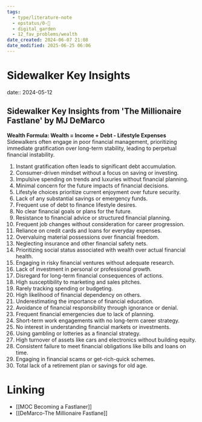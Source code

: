 ```yaml
---
tags:
  - type/literature-note
  - epstatus/0-🌰
  - digital_garden
  - 12_fav_problems/wealth
date_created: 2024-06-07 21:08
date_modified: 2025-06-25 06:06
---
```

# Sidewalker Key Insights

date:: 2024-05-12

## Sidewalker Key Insights from 'The Millionaire Fastlane' by MJ DeMarco

**Wealth Formula: Wealth = Income + Debt - Lifestyle Expenses**
Sidewalkers often engage in poor financial management, prioritizing immediate gratification over long-term stability, leading to perpetual financial instability.

1. Instant gratification often leads to significant debt accumulation.
2. Consumer-driven mindset without a focus on saving or investing.
3. Impulsive spending on trends and luxuries without financial planning.
4. Minimal concern for the future impacts of financial decisions.
5. Lifestyle choices prioritize current enjoyment over future security.
6. Lack of any substantial savings or emergency funds.
7. Frequent use of debt to finance lifestyle desires.
8. No clear financial goals or plans for the future.
9. Resistance to financial advice or structured financial planning.
10. Frequent job changes without consideration for career progression.
11. Reliance on credit cards and loans for everyday expenses.
12. Overvaluing material possessions over financial freedom.
13. Neglecting insurance and other financial safety nets.
14. Prioritizing social status associated with wealth over actual financial health.
15. Engaging in risky financial ventures without adequate research.
16. Lack of investment in personal or professional growth.
17. Disregard for long-term financial consequences of actions.
18. High susceptibility to marketing and sales pitches.
19. Rarely tracking spending or budgeting.
20. High likelihood of financial dependency on others.
21. Underestimating the importance of financial education.
22. Avoidance of financial responsibility through ignorance or denial.
23. Frequent financial emergencies due to lack of planning.
24. Short-term work engagements with no long-term career strategy.
25. No interest in understanding financial markets or investments.
26. Using gambling or lotteries as a financial strategy.
27. High turnover of assets like cars and electronics without building equity.
28. Consistent failure to meet financial obligations like bills and loans on time.
29. Engaging in financial scams or get-rich-quick schemes.
30. Total lack of a retirement plan or savings for old age.

# Linking

+ [[MOC Becoming a Fastlaner]]
+ [[DeMarco-The Millionaire Fastlane]]